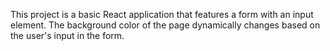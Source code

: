 

This project is a basic React application that features a form with an input element. The background color of the page dynamically changes based on the user's input in the form.

